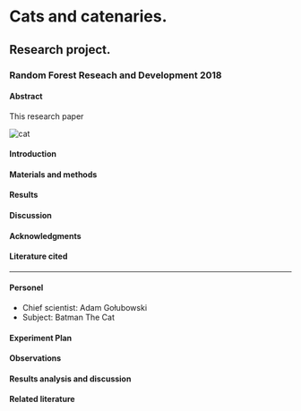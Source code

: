 # Cats and catenaries. 

## Research project.
### Random Forest Reseach and Development 2018 

#### Abstract
This research paper 

![cat](https://github.com/adamgolubowski/catenary/raw/master/20180805_100404_cat.jpg)

#### Introduction

#### Materials and methods

#### Results

#### Discussion 

#### Acknowledgments 

#### Literature cited

---


#### Personel

* Chief scientist: Adam Gołubowski
* Subject: Batman The Cat

#### Experiment Plan

#### Observations

#### Results analysis and discussion

#### Related literature


